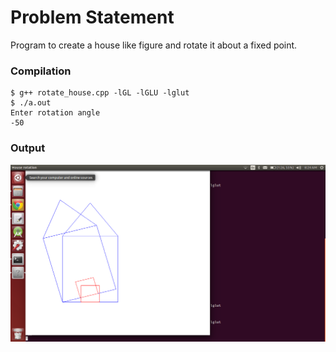 Problem Statement
=================

Program to create a house like figure and rotate it about a fixed point.


### Compilation

```
$ g++ rotate_house.cpp -lGL -lGLU -lglut
$ ./a.out 
Enter rotation angle 
-50

```

### Output

![Screenshot of Output](house.png)

